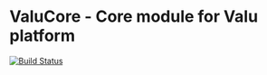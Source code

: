 # ValuCore - Core module for Valu platform

[![Build Status](https://travis-ci.org/mediacabinet/valucore.png?branch=1.0-cleanup)](http://travis-ci.org/mediacabinet/valucore)
